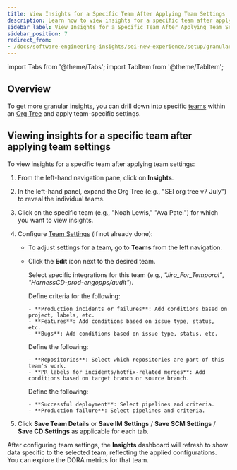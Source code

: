 ```yaml
---
title: View Insights for a Specific Team After Applying Team Settings
description: Learn how to view insights for a specific team after applying the team settings in SEI 2.0.
sidebar_label: View Insights for a Specific Team After Applying Team Settings
sidebar_position: 7
redirect_from:
- /docs/software-engineering-insights/sei-new-experience/setup/granular-insights
---
```


import Tabs from '@theme/Tabs';
import TabItem from '@theme/TabItem';

## Overview

To get more granular insights, you can drill down into specific [teams](../setup-teams) within an [Org Tree](../setup-org-tree) and apply team-specific settings.

## Viewing insights for a specific team after applying team settings

To view insights for a specific team after applying team settings:

1. From the left-hand navigation pane, click on **Insights**.
1. In the left-hand panel, expand the Org Tree (e.g., "SEI org tree v7 July") to reveal the individual teams.
1. Click on the specific team (e.g., "Noah Lewis," "Ava Patel") for which you want to view insights.
1. Configure [Team Settings](../setup-teams) (if not already done):

   - To adjust settings for a team, go to **Teams** from the left navigation.
   - Click the **Edit** icon next to the desired team.

     <Tabs queryString="config-tab">
     <TabItem value="integrations" label="Integrations Tab">

     Select specific integrations for this team (e.g., _"Jira_For_Temporal"_, _"HarnessCD-prod-engopps/audit"_).

     </TabItem>

     <TabItem value="issues" label="Issue Management Tab">

     Define criteria for the following:

         - **Production incidents or failures**: Add conditions based on project, labels, etc.
         - **Features**: Add conditions based on issue type, status, etc.
         - **Bugs**: Add conditions based on issue type, status, etc.

     </TabItem>

     <TabItem value="scm" label="Source Code Management Tab">

     Define the following:

         - **Repositories**: Select which repositories are part of this team's work.
         - **PR labels for incidents/hotfix-related merges**: Add conditions based on target branch or source branch.

     </TabItem>

     <TabItem value="cd" label="CD Pipelines Tab">

     Define the following:

         - **Successful deployment**: Select pipelines and criteria.
         - **Production failure**: Select pipelines and criteria.

     </TabItem>
     </Tabs>

1. Click **Save Team Details** or **Save IM Settings** / **Save SCM Settings** / **Save CD Settings** as applicable for each tab.

After configuring team settings, the **Insights** dashboard will refresh to show data specific to the selected team, reflecting the applied configurations. You can explore the DORA metrics for that team.